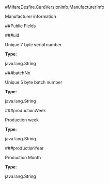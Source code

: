 #MifareDesfire.CardVersionInfo.ManufacturerInfo

Manufacturer information



##Public Fields

###uid

Unique 7 byte serial number

**Type:**

java.lang.String

###batchNo

Unique 5 byte batch number

**Type:**

java.lang.String

###productionWeek

Production week

**Type:**

java.lang.String

###productionYear

Production Month

**Type:**

java.lang.String

